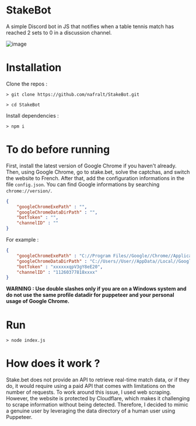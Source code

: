 # StakeBot

A simple Discord bot in JS that notifies when a table tennis match has reached 2 sets to 0 in a discussion channel.

![image](https://github.com/nafralt/StakeBot/assets/76498479/d0d49b8b-15f0-49a4-8f1b-ccba9eb42734)


# Installation

Clone the repos :

`> git clone https://github.com/nafralt/StakeBot.git`

`> cd StakeBot`

Install dependencies :

`> npm i`

# To do before running

First, install the latest version of Google Chrome if you haven't already. Then, using Google Chrome, go to stake.bet, solve the captchas, and switch the website to French. After that, add the configuration informations in the file `config.json`. You can find Google informations by searching `chrome://version/`.
```json
{
    "googleChromeExePath" : "",
    "googleChromeDataDirPath" : "",
    "botToken" : "",
    "channelID" : ""
}
``` 

For example :

```json
{
    "googleChromeExePath" : "C://Program Files//Google//Chrome//Application//chrome.exe",
    "googleChromeDataDirPath" : "C://Users//User//AppData//Local//Google//Chrome//User Data//Default",
    "botToken" : "xxxxxxqpV3gY8eE20",
    "channelID" : "11260377818xxxx"
}
``` 

**WARNING : Use double slashes only if you are on a Windows system and do not use the same profile datadir for puppeteer and your personal usage of Google Chrome.**

# Run

`> node index.js`

# How does it work ?

Stake.bet does not provide an API to retrieve real-time match data, or if they do, it would require using a paid API that comes with limitations on the number of requests. To work around this issue, I used web scraping. However, the website is protected by Cloudflare, which makes it challenging to scrape information without being detected. Therefore, I decided to mimic a genuine user by leveraging the data directory of a human user using Puppeteer.

